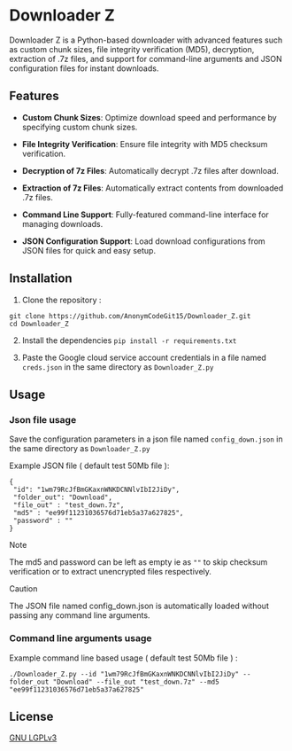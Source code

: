 # Downloader Z
Downloader Z is a Python-based downloader with advanced features such as custom chunk sizes, file integrity verification (MD5), decryption, extraction of .7z files, and support for command-line arguments and JSON configuration files for instant downloads.

## Features
- **Custom Chunk Sizes**: Optimize download speed and performance by specifying custom chunk sizes.

- **File Integrity Verification**: Ensure file integrity with MD5 checksum verification.
- **Decryption of 7z Files**: Automatically decrypt .7z files after download.
- **Extraction of 7z Files**: Automatically extract contents from downloaded .7z files.
- **Command Line Support**: Fully-featured command-line interface for managing downloads.
- **JSON Configuration Support**: Load download configurations from JSON files for quick and easy setup.
## Installation
1. Clone the repository : 

```
git clone https://github.com/AnonymCodeGit15/Downloader_Z.git
cd Downloader_Z
```
2. Install the dependencies
`pip install -r requirements.txt`

3. Paste the Google cloud service account credentials in a file named `creds.json`  in the same directory as `Downloader_Z.py`

## Usage

### Json file usage 
Save the configuration parameters in a json file named `config_down.json` in the same directory as `Downloader_Z.py`

 Example JSON file ( default test 50Mb file ): 
 ```
 {
  "id": "1wm79RcJfBmGKaxnWNKDCNNlvIbI2JiDy",
  "folder_out": "Download",
  "file_out" : "test_down.7z",
  "md5" : "ee99f11231036576d71eb5a37a627825",
  "password" : ""
}
```

> [!NOTE]
> The md5 and password can be left as empty ie as  `""` to skip checksum verification or to extract unencrypted files respectively. 

> [!CAUTION]
> The JSON file named config_down.json is automatically loaded without passing any command line arguments.

### Command line arguments usage 
Example command line based usage ( default test 50Mb file ) : 
```
./Downloader_Z.py --id "1wm79RcJfBmGKaxnWNKDCNNlvIbI2JiDy" --folder_out "Download" --file_out "test_down.7z" --md5 "ee99f11231036576d71eb5a37a627825"
```
## License
[GNU LGPLv3](https://choosealicense.com/licenses/lgpl-3.0/)

